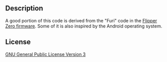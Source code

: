 ## Description

A good portion of this code is derived from the "Furi" code in the [Flipper Zero firmware](https://github.com/flipperdevices/flipperzero-firmware/).
Some of it is also inspired by the Android operating system.

## License

[GNU General Public License Version 3](LICENSE.md)
